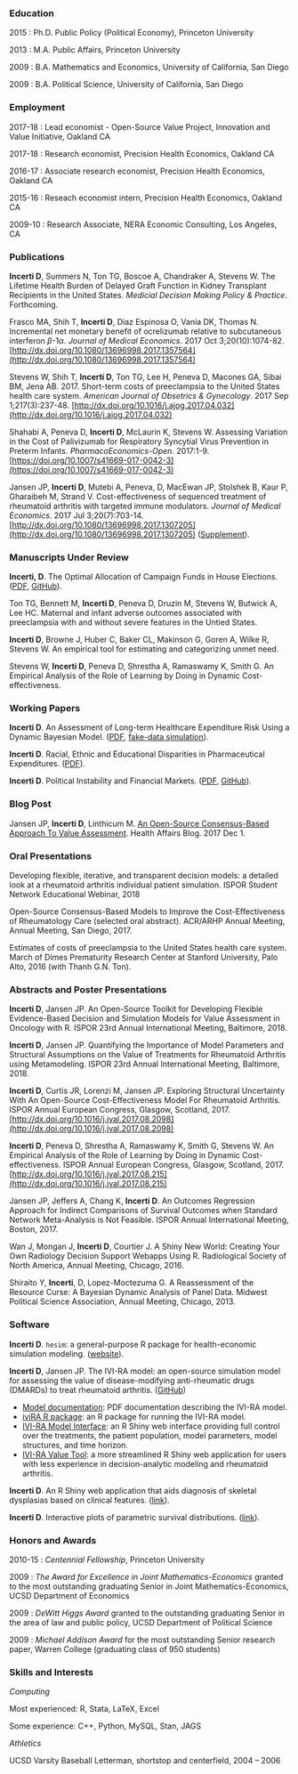 ### Education
2015
: Ph.D. Public Policy (Political Economy), Princeton University

2013
: M.A. Public Affairs, Princeton University

2009
: B.A. Mathematics and Economics, University of California, San Diego

2009
:  B.A. Political Science, University of California, San Diego

### Employment
2017-18
: Lead economist - Open-Source Value Project, Innovation and Value Initiative, Oakland CA

2017-18
: Research economist, Precision Health Economics, Oakland CA

2016-17
: Associate research economist, Precision Health Economics, Oakland CA

2015-16
: Reseach economist intern, Precision Health Economics, Oakland CA

2009-10
: Research Associate, NERA Economic Consulting, Los Angeles, CA

### Publications
**Incerti D**, Summers N, Ton TG, Boscoe A, Chandraker A, Stevens W. The Lifetime Health Burden of Delayed Graft Function in Kidney Transplant Recipients in the United States. *Medicial Decision Making Policy & Practice*. Forthcoming.

Frasco MA, Shih T, **Incerti D**, Diaz Espinosa O, Vania DK, Thomas N. Incremental net monetary benefit of ocrelizumab relative to subcutaneous interferon $\beta$-1$\alpha$. *Journal of Medical Economics*. 2017 Oct 3;20(10):1074-82. [http://dx.doi.org/10.1080/13696998.2017.1357564](http://dx.doi.org/10.1080/13696998.2017.1357564)

Stevens W, Shih T, **Incerti D**, Ton TG, Lee H, Peneva D, Macones GA, Sibai BM, Jena AB. 2017. Short-term costs of preeclampsia to the United States health care system. *American Journal of Obsetrics & Gynecology*. 2017 Sep 1;217(3):237-48. [http://dx.doi.org/10.1016/j.ajog.2017.04.032](http://dx.doi.org/10.1016/j.ajog.2017.04.032)

Shahabi A, Peneva D, **Incerti D**, McLaurin K, Stevens W. Assessing Variation in the Cost of Palivizumab for Respiratory Syncytial Virus Prevention in Preterm Infants. *PharmacoEconomics-Open*. 2017:1-9. [https://doi.org/10.1007/s41669-017-0042-3](https://doi.org/10.1007/s41669-017-0042-3)

Jansen JP, **Incerti D**, Mutebi A, Peneva, D, MacEwan JP, Stolshek B, Kaur P, Gharaibeh M, Strand V. Cost-effectiveness of sequenced treatment of rheumatoid arthritis with targeted immune modulators. *Journal of Medical Economics*. 2017 Jul 3;20(7):703-14. [http://dx.doi.org/10.1080/13696998.2017.1307205](http://dx.doi.org/10.1080/13696998.2017.1307205) ([Supplement](http://devinincerti.com/papers/ce-bdmards-ra-jme-2017-supplement.pdf)).

### Manuscripts Under Review
**Incerti, D**. The Optimal Allocation of Campaign Funds in House Elections. ([PDF](http://devinincerti.com/papers/optimal_house.pdf), [GitHub](https://github.com/dincerti/optimal-house)).

Ton TG, Bennett M, **Incerti D**, Peneva D, Druzin M, Stevens W, Butwick A, Lee HC. Maternal and infant adverse outcomes associated with preeclampsia with and without severe features in the Untied States.

**Incerti D**, Browne J, Huber C, Baker CL, Makinson G, Goren A, Wilke R, Stevens W. An empirical tool for estimating and categorizing unmet need. 

Stevens W, **Incerti D**, Peneva D, Shrestha A, Ramaswamy K, Smith G. An Empirical Analysis of the Role of Learning by Doing in Dynamic Cost-effectiveness.

### Working Papers
**Incerti D**. An Assessment of Long-term Healthcare Expenditure Risk Using a Dynamic Bayesian Model. ([PDF](http://devinincerti.com/papers/longterm_spending.pdf), [fake-data simulation](http://devinincerti.com/twopart_re_longitudinal.html)).

**Incerti D**. Racial, Ethnic and Educational Disparities in Pharmaceutical Expenditures. ([PDF](http://devinincerti.com/papers/disparities_rx.pdf)).

**Incerti D**. Political Instability and Financial Markets. ([PDF](http://devinincerti.com/papers/instability_finance.pdf), 
[GitHub](https://github.com/dincerti/political-instability)).

### Blog Post
Jansen JP, **Incerti D**, Linthicum M. [An Open-Source Consensus-Based Approach To Value Assessment](https://www.healthaffairs.org/action/showDoPubSecure?doi=10.1377%2Fhblog20171212.640960&format=full). Health Affairs Blog. 2017 Dec 1.

### Oral Presentations
Developing flexible, iterative, and transparent decision models: a detailed look at a rheumatoid arthritis individual patient simulation. ISPOR Student Network Educational Webinar, 2018 

Open-Source Consensus-Based Models to Improve the Cost-Effectiveness of Rheumatology Care (selected oral abstract). ACR/ARHP Annual Meeting, Annual Meeting, San Diego, 2017. 

Estimates of costs of preeclampsia to the United States health care system. March of Dimes Prematurity Research Center at Stanford University, Palo Alto, 2016 (with Thanh G.N. Ton).

### Abstracts and Poster Presentations
**Incerti D**, Jansen JP. An Open-Source Toolkit for Developing Flexible Evidence-Based Decision and Simulation Models for Value Assessment in Oncology with R. ISPOR 23rd Annual International Meeting, Baltimore, 2018. 

**Incerti D**, Jansen JP. Quantifying the Importance of Model Parameters and Structural Assumptions on the Value of Treatments for Rheumatoid Arthritis using Metamodeling. ISPOR 23rd Annual International Meeting, Baltimore, 2018. 

**Incerti D**, Curtis JR, Lorenzi M, Jansen JP. Exploring Structural Uncertainty With An Open-Source Cost-Effectiveness Model For Rheumatoid Arthritis. ISPOR Annual European Congress, Glasgow, Scotland, 2017. [http://dx.doi.org/10.1016/j.jval.2017.08.2098](http://dx.doi.org/10.1016/j.jval.2017.08.2098)

**Incerti D**, Peneva D, Shrestha A, Ramaswamy K, Smith G, Stevens W. An Empirical Analysis of the Role of Learning by Doing in Dynamic Cost-effectiveness. ISPOR Annual European Congress, Glasgow, Scotland, 2017. [http://dx.doi.org/10.1016/j.jval.2017.08.215](http://dx.doi.org/10.1016/j.jval.2017.08.215)

Jansen JP, Jeffers A, Chang K, **Incerti D**. An Outcomes Regression Approach for Indirect Comparisons of Survival Outcomes when Standard Network Meta-Analysis is Not Feasible. ISPOR Annual International Meeting, Boston, 2017. 

Wan J, Mongan J, **Incerti D**, Courtier J. A Shiny New World: Creating Your Own Radiology Decision Support Webapps Using R. Radiological Society of North America, Annual Meeting, Chicago, 2016.

Shiraito Y, **Incerti**, D, Lopez-Moctezuma G. A Reassessment of the Resource Curse: A Bayesian Dynamic Analysis of Panel Data. Midwest Political Science Association, Annual Meeting, Chicago, 2013.

### Software
**Incerti D**. `hesim`: a general-purpose R package for health-economic simulation modeling. ([website](https://innovationvalueinitiative.github.io/hesim/)).

**Incerti D**, Jansen JP. The IVI-RA model: an open-source simulation model for assessing the value of disease-modifying anti-rheumatic drugs (DMARDs) to treat rheumatoid arthritis. ([GitHub](https://github.com/InnovationValueInitiative/IVI-RA))

* [Model documentation](https://innovationvalueinitiative.github.io/IVI-RA/model-description/model-description.pdf): PDF documentation describing the IVI-RA model.
* [iviRA R package](https://innovationvalueinitiative.github.io/IVI-RA): an R package for running the IVI-RA model.
* [IVI-RA Model Interface](https://innovationandvalueinitiative.shinyapps.io/ivi-ra-expert/): an R Shiny web interface providing full control over the treatments, the patient population, model parameters, model structures, and time horizon.
* [IVI-RA Value Tool](http://apps.thevalueinitiative.org/ivi-ra/): a more streamlined R Shiny web application for users with less experience in decision-analytic modeling and rheumatoid arthritis.

**Incerti D**. An R Shiny web application that aids diagnosis of skeletal dysplasias based on clinical features. ([link](http://104.131.159.61:3838/skeletal-dysplasias/)).

**Incerti D**. Interactive plots of parametric survival distributions. ([link](http://104.131.159.61:3838/survival-curves/)).

### Honors and Awards
2010-15
: *Centennial Fellowship*, Princeton University

2009
: *The Award for Excellence in Joint Mathematics-Economics* granted to the most outstanding graduating Senior in Joint Mathematics-Economics, UCSD Department of Economics

2009
: *DeWitt Higgs Award* granted to the outstanding graduating Senior in the area of law and public policy, UCSD Department of Political Science

2009
: *Michael Addison Award* for the most outstanding Senior research paper, Warren College (graduating class of 950 students)

### Skills and Interests
*Computing*

Most experienced: R, Stata, LaTeX, Excel

Some experience: C++, Python, MySQL, Stan, JAGS

*Athletics*

UCSD Varsity Baseball Letterman, shortstop and centerfield, 2004 – 2006
